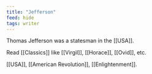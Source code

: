 ```yaml
---
title: "Jefferson"
feed: hide
tags: writer
---
```


Thomas Jefferson was a statesman in the [[USA]]. 

Read [[Classics]] like [[Virgil]], [[Horace]], [[Ovid]], etc.

[[USA]], [[American Revolution]], [[Enlightenment]]. 
